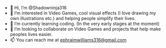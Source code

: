 - 👋 Hi, I’m @Shadowninja316
- 👀 I’m interested in Video Games, cool visual effects (I love drawing my own illustrations etc.) and helping people simplify their lives.
- 🌱 I’m currently learning coding. (In the very early stages at the moment)
- 💞️ I’m looking to collaborate on Video Games and projects that help make peoples lives easier.
- 📫 You can reach me at ephraimwilliams316@gmail.com 

